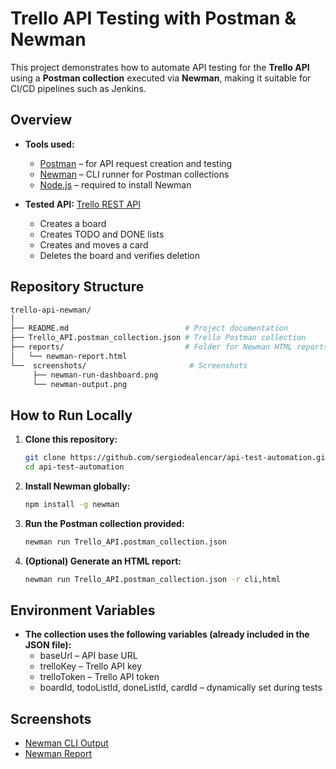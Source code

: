 # Trello API Testing with Postman & Newman

This project demonstrates how to automate API testing for the **Trello API** using a **Postman collection** executed via **Newman**, making it suitable for CI/CD pipelines such as Jenkins.

## Overview

- **Tools used:**
  - [Postman](https://www.postman.com/) – for API request creation and testing
  - [Newman](https://www.npmjs.com/package/newman) – CLI runner for Postman collections
  - [Node.js](https://nodejs.org/) – required to install Newman

- **Tested API:** [Trello REST API  ](https://developer.atlassian.com/cloud/trello/rest/api-group-actions/#api-group-actions)
  - Creates a board
  - Creates TODO and DONE lists
  - Creates and moves a card
  - Deletes the board and verifies deletion
  
## Repository Structure
```bash
trello-api-newman/
│
├── README.md                          # Project documentation
├── Trello_API.postman_collection.json # Trello Postman collection 
├── reports/                           # Folder for Newman HTML reports
│   └── newman-report.html
└──  screenshots/                       # Screenshots
     ├── newman-run-dashboard.png
     └── newman-output.png

```

## How to Run Locally

1. **Clone this repository:**
   ```bash
   git clone https://github.com/sergiodealencar/api-test-automation.git
   cd api-test-automation

2. **Install Newman globally:**
   ```bash
   npm install -g newman

3. **Run the Postman collection provided:**
   ```bash
   newman run Trello_API.postman_collection.json

4. **(Optional) Generate an HTML report:**
   ```bash
   newman run Trello_API.postman_collection.json -r cli,html

## Environment Variables

- **The collection uses the following variables (already included in the JSON file):**
  - baseUrl – API base URL
  - trelloKey – Trello API key
  - trelloToken – Trello API token
  - boardId, todoListId, doneListId, cardId – dynamically set during tests

## Screenshots

* [Newman CLI Output](https://github.com/sergiodealencar/api-test-automation/blob/main/screenshots/newman-output.png)
* [Newman Report](https://github.com/sergiodealencar/api-test-automation/blob/main/screenshots/newman-run-dashboard.png)
